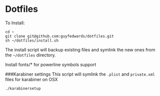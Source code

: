 Dotfiles
========

To Install:
```
cd ~
git clone git@github.com:guyfedwards/dotfiles.git
sh ~/dotfiles/install.sh
```

The install script will backup existing files and symlink the new ones from the `~/dotfiles` directory.

Install fonts/* for powerline symbols support

###Karabiner settings
This script will symlink the `.plist` and `private.xml` files for karabiner on OSX
```
./karabinersetup
```
